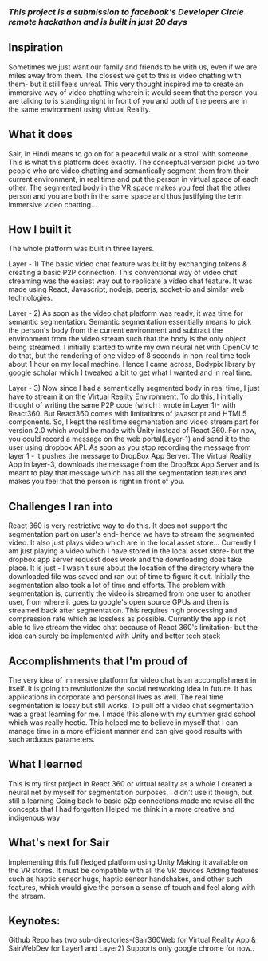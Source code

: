 ### _This project is a submission to facebook's Developer Circle remote hackathon and is built in just 20 days_

## Inspiration


Sometimes we just want our family and friends to be with us, even if we are miles away from them. The closest we get to this is video chatting with them- but it still feels unreal. This very thought inspired me to create an immersive way of video chatting wherein it would seem that the person you are talking to is standing right in front of you and both of the peers are in the same environment using Virtual Reality.

## What it does

Sair, in Hindi means to go on for a peaceful walk or a stroll with someone. This is what this platform does exactly. The conceptual version picks up two people who are video chatting and semantically segment them from their current environment, in real time and put the person in virtual space of each other. The segmented body in the VR space makes you feel that the other person and you are both in the same space and thus justifying the term immersive video chatting...

## How I built it

The whole platform was built in three layers.

Layer - 1) The basic video chat feature was built by exchanging tokens & creating a basic P2P connection. This conventional way of video chat streaming was the easiest way out to replicate a video chat feature. It was made using React, Javascript, nodejs, peerjs, socket-io and similar web technologies.

Layer - 2) As soon as the video chat platform was ready, it was time for semantic segmentation. Semantic segmentation essentially means to pick the person's body from the current environment and subtract the environment from the video stream such that the body is the only object being streamed. I initially started to write my own neural net with OpenCV to do that, but the rendering of one video of 8 seconds in non-real time took about 1 hour on my local machine. Hence I came across, Bodypix library by google scholar which I tweaked a bit to get what I wanted and in real time.

Layer - 3) Now since I had a semantically segmented body in real time, I just have to stream it on the Virtual Reality Environment. To do this, I initially thought of writing the same P2P code (which I wrote in Layer 1)- with React360. But React360 comes with limitations of javascript and HTML5 components. So, I kept the real time segmentation and video stream part for version 2.0 which would be made with Unity instead of React 360. For now, you could record a message on the web portal(Layer-1) and send it to the user using dropbox API. As soon as you stop recording the message from layer 1 - it pushes the message to DropBox App Server. The Virtual Reality App in layer-3, downloads the message from the DropBox App Server and is meant to play that message which has all the segmentation features and makes you feel that the person is right in front of you.

## Challenges I ran into

React 360 is very restrictive way to do this. It does not support the segmentation part on user's end- hence we have to stream the segmented video. It also just plays video which are in the local asset store...
Currently I am just playing a video which I have stored in the local asset store- but the dropbox app server request does work and the downloading does take place. It is just - I wasn't sure about the location of the directory where the downloaded file was saved and ran out of time to figure it out.
Initially the segmentation also took a lot of time and efforts. The problem with segmentation is, currently the video is streamed from one user to another user, from where it goes to google's open source GPUs and then is streamed back after segmentation. This requires high processing and compression rate which as lossless as possible.
Currently the app is not able to live stream the video chat because of React 360's limitation- but the idea can surely be implemented with Unity and better tech stack

## Accomplishments that I'm proud of

The very idea of immersive platform for video chat is an accomplishment in itself. It is going to revolutionize the social networking idea in future. It has applications in corporate and personal lives as well.
The real time segmentation is lossy but still works. To pull off a video chat segmentation was a great learning for me.
I made this alone with my summer grad school which was really hectic. This helped me to believe in myself that I can manage time in a more efficient manner and can give good results with such arduous parameters.

## What I learned

This is my first project in React 360 or virtual reality as a whole
I created a neural net by myself for segmentation purposes, i didn't use it though, but still a learning
Going back to basic p2p connections made me revise all the concepts that I had forgotten
Helped me think in a more creative and indigenous way

## What's next for Sair

Implementing this full fledged platform using Unity
Making it available on the VR stores. It must be compatible with all the VR devices
Adding features such as haptic sensor hugs, haptic sensor handshakes, and other such features, which would give the person a sense of touch and feel along with the stream.

## Keynotes:

Github Repo has two sub-directories-(Sair360Web for Virtual Reality App & SairWebDev for Layer1 and Layer2)
Supports only google chrome for now..


